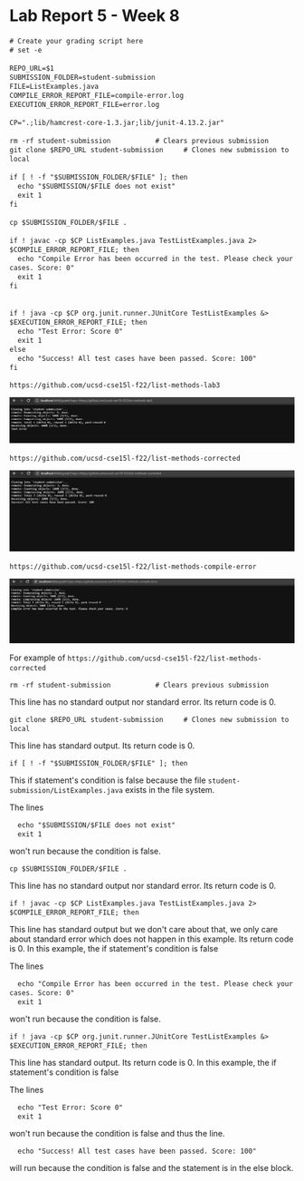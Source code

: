 # Lab Report 5 - Week 8

```shell
# Create your grading script here
# set -e

REPO_URL=$1
SUBMISSION_FOLDER=student-submission
FILE=ListExamples.java
COMPILE_ERROR_REPORT_FILE=compile-error.log
EXECUTION_ERROR_REPORT_FILE=error.log

CP=".;lib/hamcrest-core-1.3.jar;lib/junit-4.13.2.jar"

rm -rf student-submission           # Clears previous submission
git clone $REPO_URL student-submission     # Clones new submission to local

if [ ! -f "$SUBMISSION_FOLDER/$FILE" ]; then
  echo "$SUBMISSION/$FILE does not exist"
  exit 1
fi

cp $SUBMISSION_FOLDER/$FILE .

if ! javac -cp $CP ListExamples.java TestListExamples.java 2> $COMPILE_ERROR_REPORT_FILE; then
  echo "Compile Error has been occurred in the test. Please check your cases. Score: 0"
  exit 1
fi


if ! java -cp $CP org.junit.runner.JUnitCore TestListExamples &> $EXECUTION_ERROR_REPORT_FILE; then
  echo "Test Error: Score 0"
  exit 1
else
  echo "Success! All test cases have been passed. Score: 100"
fi
```

``https://github.com/ucsd-cse15l-f22/list-methods-lab3``

![Example 1](./screenshots/lab-8/part-1-example-1.png)

``https://github.com/ucsd-cse15l-f22/list-methods-corrected``

![Example 2](./screenshots/lab-8/part-1-example-2.png)

``https://github.com/ucsd-cse15l-f22/list-methods-compile-error``

![Example 3](./screenshots/lab-8/part-1-example-3.png)

For example of ``https://github.com/ucsd-cse15l-f22/list-methods-corrected``

```shell
rm -rf student-submission           # Clears previous submission
```

This line has no standard output nor standard error. Its return code is 0.

```shell
git clone $REPO_URL student-submission     # Clones new submission to local
```

This line has standard output. Its return code is 0.

```shell
if [ ! -f "$SUBMISSION_FOLDER/$FILE" ]; then
```

This if statement's condition is false because the file ``student-submission/ListExamples.java`` exists in the file system.

The lines
```shell
  echo "$SUBMISSION/$FILE does not exist"
  exit 1
```
won't run because the condition is false.

```shell
cp $SUBMISSION_FOLDER/$FILE .
```

This line has no standard output nor standard error. Its return code is 0.

```shell
if ! javac -cp $CP ListExamples.java TestListExamples.java 2> $COMPILE_ERROR_REPORT_FILE; then
```

This line has standard output but we don't care about that, we only care about standard error which does not happen in this example. Its return code is 0. In this example, the if statement's condition is false

The lines
```shell
  echo "Compile Error has been occurred in the test. Please check your cases. Score: 0"
  exit 1
```
won't run because the condition is false.

```shell
if ! java -cp $CP org.junit.runner.JUnitCore TestListExamples &> $EXECUTION_ERROR_REPORT_FILE; then
```
This line has standard output. Its return code is 0. In this example, the if statement's condition is false

The lines
```shell
  echo "Test Error: Score 0"
  exit 1
```
won't run because the condition is false and thus the line.
```shell
  echo "Success! All test cases have been passed. Score: 100"
```
will run because the condition is false and the statement is in the else block.